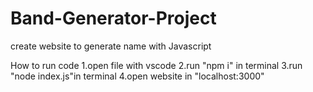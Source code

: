 # Band-Generator-Project
create website to generate name with Javascript

How to run code
1.open file with vscode
2.run "npm i" in terminal
3.run "node index.js"in terminal
4.open website in "localhost:3000"
